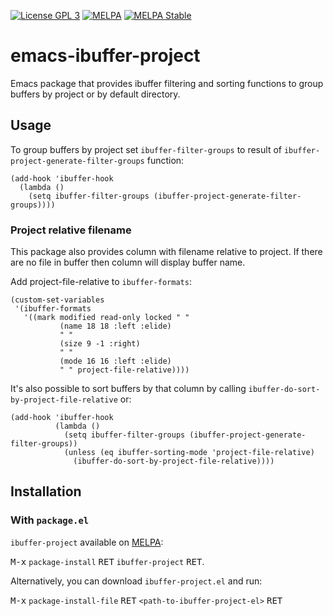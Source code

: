 [![License GPL 3](https://img.shields.io/badge/license-GPL_3-green.svg)](http://www.gnu.org/copyleft/gpl.html)
[![MELPA](http://melpa.org/packages/ibuffer-project-badge.svg)](http://melpa.org/#/ibuffer-project)
[![MELPA Stable](https://stable.melpa.org/packages/ibuffer-project-badge.svg)](https://stable.melpa.org/#/ibuffer-project)

# emacs-ibuffer-project

Emacs package that provides ibuffer filtering and sorting functions to group buffers by project or by default directory.

## Usage

To group buffers by project set `ibuffer-filter-groups` to result of `ibuffer-project-generate-filter-groups` function:
```elisp
(add-hook 'ibuffer-hook
  (lambda ()
    (setq ibuffer-filter-groups (ibuffer-project-generate-filter-groups))))
```

### Project relative filename

This package also provides column with filename relative to project. If there are no file in buffer then column will display buffer name.

Add project-file-relative to `ibuffer-formats`:
```elisp
(custom-set-variables
 '(ibuffer-formats
   '((mark modified read-only locked " "
           (name 18 18 :left :elide)
           " "
           (size 9 -1 :right)
           " "
           (mode 16 16 :left :elide)
           " " project-file-relative))))
```

It's also possible to sort buffers by that column by calling `ibuffer-do-sort-by-project-file-relative` or:
```elisp
(add-hook 'ibuffer-hook
          (lambda ()
            (setq ibuffer-filter-groups (ibuffer-project-generate-filter-groups))
            (unless (eq ibuffer-sorting-mode 'project-file-relative)
              (ibuffer-do-sort-by-project-file-relative))))
```

## Installation

### With `package.el`

`ibuffer-project` available on [MELPA](http://melpa.org):

<kbd>M-x</kbd> `package-install` <kbd>RET</kbd> `ibuffer-project` <kbd>RET</kbd>.

Alternatively, you can download `ibuffer-project.el` and run:

<kbd>M-x</kbd> `package-install-file` <kbd>RET</kbd> `<path-to-ibuffer-project-el>` <kbd>RET</kbd>
